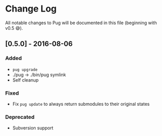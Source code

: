 # Change Log

All notable changes to Pug will be documented in this file (beginning with v0.5 😅).

## [0.5.0] - 2016-08-06

### Added

- `pug upgrade`
- ./pug -> ./bin/pug symlink
- Self cleanup

### Fixed

- Fix `pug update` to always return submodules to their original states

### Deprecated

- Subversion support
